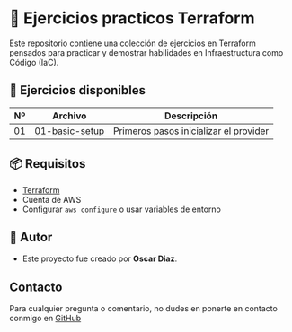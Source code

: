 # 📄 Ejercicios practicos Terraform

Este repositorio contiene una colección de ejercicios en Terraform pensados para practicar y demostrar habilidades en Infraestructura como Código (IaC).

## 📂 Ejercicios disponibles

| Nº | Archivo | Descripción |
|----|---------|-------------|
| 01 | [01-basic-setup](./01-basic-setup/) | Primeros pasos inicializar el provider

## 📦 Requisitos

- [Terraform](https://www.terraform.io/)
- Cuenta de AWS
- Configurar `aws configure` o usar variables de entorno

## 🙌 Autor

- Este proyecto fue creado por **Oscar Diaz**.

## Contacto

Para cualquier pregunta o comentario, no dudes en ponerte en contacto conmigo en [GitHub](https://github.com/oscarock17)